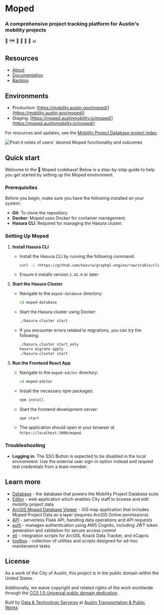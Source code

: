 # Moped

### A comprehensive project tracking platform for Austin's mobility projects

🛵 🗺 👷 🚌 🚧 🚴 📊

## Resources

- [About](https://austinmobility.io/products/5086)
- [Documentation](https://atd-dts.gitbook.io/moped-documentation)
- [Backlog](https://github.com/cityofaustin/atd-data-tech/issues?q=is%3Aopen+label%3A%22Product%3A+Moped%22+-label%3A%22Workgroup%3A+TPW%22)

## Environments

- Production: [https://mobility.austin.gov/moped/](https://mobility.austin.gov/moped/)
- Staging: [https://moped.austinmobility.io/moped/](https://moped.austinmobility.io/moped/)

For resources and updates, see the [Mobility Project Database project index](https://github.com/cityofaustin/atd-data-tech/issues/307).

![Post-it notes of users' desired Moped functionality and outcomes](https://user-images.githubusercontent.com/1463708/62583080-58614e80-b874-11e9-850d-2a8bda07c0fc.jpeg)

## Quick start

Welcome to the 🛵 Moped codebase! Below is a step-by-step guide to help you get started by setting up the Moped environment.

### Prerequisites

Before you begin, make sure you have the following installed on your system:

- **Git**: To clone the repository.
- **Docker**: Moped uses Docker for container management.
- **Hasura CLI**: Required for managing the Hasura cluster.

### Setting Up Moped

1. **Install Hasura CLI**

   - Install the Hasura CLI by running the following command:

     ```bash
     curl -L <https://github.com/hasura/graphql-engine/raw/stable/cli/get.sh> | bash

     ```

   - Ensure it installs version `2.42.0` or later.

2. **Start the Hasura Cluster**

   - Navigate to the `moped-database` directory:

     ```bash
     cd moped-database

     ```

   - Start the Hasura cluster using Docker:

     ```bash
     ./hasura-cluster start

     ```

   - If you encounter errors related to migrations, you can try the following:

     ```bash
     ./hasura_cluster start_only
     hasura migrate apply
     ./hasura-cluster start

     ```

3. **Run the Frontend React App**

   - Navigate to the `moped-editor` directory:

     ```bash
     cd moped-editor

     ```

   - Install the necessary npm packages:

     ```bash
     npm install

     ```

   - Start the frontend development server:

     ```bash
     npm start

     ```

   - The application should open in your browser at `https://localhost:3000/moped`.

### Troubleshooting

- **Logging in**: The SSO Button is expected to be disabled in the local environment. Use the external user sign-in option instead and request test credentials from a team member.

## Learn more

- [Database](./moped-database/README.md) - the database that powers the Mobility Project Database suite
- [Editor](./moped-editor/README.md) - web application which enables City staff to browse and edit mobility project data
- [ArcGIS Moped Database Viewer](https://austin.maps.arcgis.com/apps/webappviewer/index.html?id=404d31d56b57491abe53ccfd718fcaee) - GIS map application that includes Moped Project Data as a layer (requires ArcGIS Online permissions)
- [API](./moped-api/README.md) - serverless Flask API, handling data operations and API requests
- [auth](./moped-auth/README.md) - manages authentication using AWS Cognito, including JWT token generation and validation for secure access control
- [etl](./moped-etl/README.md) - integration scripts for ArcGIS, Knack Data Tracker, and eCapris
- [toolbox](./moped-toolbox/README.md) - collection of utilities and scripts designed for ad-hoc maintenance tasks

## License

As a work of the City of Austin, this project is in the public domain within the United States.

Additionally, we waive copyright and related rights of the work worldwide through the [CC0 1.0 Universal public domain dedication](https://creativecommons.org/publicdomain/zero/1.0/).

Built by [Data & Technology Services](https://austinmobility.io/) at [Austin Transportation & Public Works](https://www.austintexas.gov/department/transportation-public-works)

